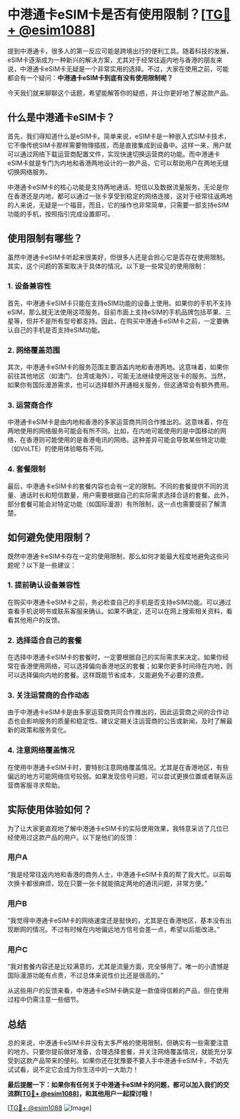# 中港通卡eSIM卡是否有使用限制？[[TG💪+ @esim1088](https://t.me/s/esim1088)]

提到中港通卡，很多人的第一反应可能是跨境出行的便利工具。随着科技的发展，eSIM卡逐渐成为一种新兴的解决方案，尤其对于经常往返内地与香港的朋友来说，中港通卡eSIM卡无疑是一个非常实用的选择。不过，大家在使用之前，可能都会有一个疑问：**中港通卡eSIM卡到底有没有使用限制呢？**

今天我们就来聊聊这个话题，希望能解答你的疑惑，并让你更好地了解这款产品。

## 什么是中港通卡eSIM卡？

首先，我们得知道什么是eSIM卡。简单来说，eSIM卡是一种嵌入式SIM卡技术，它不像传统SIM卡那样需要物理插拔，而是直接集成到设备中。这样一来，用户就可以通过网络下载运营商配置文件，实现快速切换运营商的功能。而中港通卡eSIM卡就是专门为内地和香港两地设计的一款产品，它可以帮助用户在两地无缝切换网络服务。

中港通卡eSIM卡的核心功能是支持两地通话、短信以及数据流量服务。无论是你在香港还是内地，都可以通过一张卡享受到稳定的网络连接，这对于经常往返两地的人来说，无疑是一个福音。而且，它的操作也非常简单，只需要一部支持eSIM功能的手机，按照指引完成设置即可。

## 使用限制有哪些？

虽然中港通卡eSIM卡听起来很美好，但很多人还是会担心它是否存在使用限制。其实，这个问题的答案取决于具体的情况。以下是一些常见的使用限制：

### 1. 设备兼容性

首先，中港通卡eSIM卡只能在支持eSIM功能的设备上使用。如果你的手机不支持eSIM，那么就无法使用这项服务。目前市面上支持eSIM的手机品牌包括苹果、三星等，但并不是所有型号都支持。因此，在购买中港通卡eSIM卡之前，一定要确认自己的手机是否支持eSIM功能。

### 2. 网络覆盖范围

其次，中港通卡eSIM卡的服务范围主要涵盖内地和香港两地。这意味着，如果你前往其他地区（如澳门、台湾或海外），可能无法继续使用这张卡的服务。当然，如果你有国际漫游需求，也可以选择额外开通相关服务，但这通常会有额外费用。

### 3. 运营商合作

中港通卡eSIM卡是由内地和香港的多家运营商共同合作推出的。这意味着，你在两地使用的网络服务可能会有所不同。比如，在内地可能使用的是中国移动的网络，在香港则可能使用的是香港电讯的网络。这种差异可能会导致某些特定功能（如VoLTE）的使用体验略有不同。

### 4. 套餐限制

最后，中港通卡eSIM卡的套餐内容也会有一定的限制。不同的套餐提供不同的流量、通话时长和短信数量，用户需要根据自己的实际需求选择合适的套餐。此外，部分套餐可能会对特定功能（如国际漫游）有所限制，这一点也需要提前了解清楚。

## 如何避免使用限制？

既然中港通卡eSIM卡存在一定的使用限制，那么如何才能最大程度地避免这些问题呢？以下是一些建议：

### 1. 提前确认设备兼容性

在购买中港通卡eSIM卡之前，务必检查自己的手机是否支持eSIM功能。可以通过查看手机说明书或联系客服来确认。如果不确定，还可以在网上搜索相关资料，看看其他用户的反馈。

### 2. 选择适合自己的套餐

在选择中港通卡eSIM卡的套餐时，一定要根据自己的实际需求来决定。如果你经常在香港使用网络，可以选择偏向香港地区的套餐；如果你更多时间待在内地，则可以选择偏向内地的套餐。这样既能节省成本，又能避免不必要的浪费。

### 3. 关注运营商的合作动态

由于中港通卡eSIM卡是由多家运营商共同合作推出的，因此运营商之间的合作动态也会影响服务的质量和稳定性。建议定期关注运营商的公告或新闻，及时了解最新的政策和服务变化。

### 4. 注意网络覆盖情况

在使用中港通卡eSIM卡时，要特别注意网络覆盖情况。尤其是在香港地区，有些偏远的地方可能网络信号较弱。如果发现信号问题，可以尝试更换位置或者联系运营商客服寻求帮助。

## 实际使用体验如何？

为了让大家更直观地了解中港通卡eSIM卡的实际使用效果，我特意采访了几位已经使用过这款产品的用户。以下是他们的反馈：

### 用户A

“我是经常往返内地和香港的商务人士，中港通卡eSIM卡真的帮了我大忙。以前每次换卡都很麻烦，现在只要一张卡就能搞定两地的通讯问题，非常方便。”

### 用户B

“我觉得中港通卡eSIM卡的网络速度还是挺快的，尤其是在香港地区，基本没有出现断网的情况。不过有时候在内地偏远地方信号会差一点，希望以后能改进。”

### 用户C

“我对套餐内容还是比较满意的，尤其是流量方面，完全够用了。唯一的小遗憾是国际漫游功能有点贵，不过总体来说性价比还是很高的。”

从这些用户的反馈来看，中港通卡eSIM卡确实是一款值得信赖的产品，但在使用过程中仍需注意一些细节。

## 总结

总的来说，中港通卡eSIM卡并没有太多严格的使用限制，但确实有一些需要注意的地方。只要你提前做好准备，合理选择套餐，并关注网络覆盖情况，就能充分享受到这款产品带来的便利。如果你还在犹豫要不要入手中港通卡eSIM卡，不妨先试试看，说不定它会成为你生活中的一大助力！

**最后提醒一下：如果你有任何关于中港通卡eSIM卡的问题，都可以加入我们的交流群[[TG💪+ @esim1088](https://t.me/s/esim1088)]，和其他用户一起探讨哦！**

[[TG💪+ @esim1088](https://t.me/s/esim1088) ![Image](https://i.postimg.cc/4NQfJmqS/Snipaste-2025-05-13-00-14-12.png)]